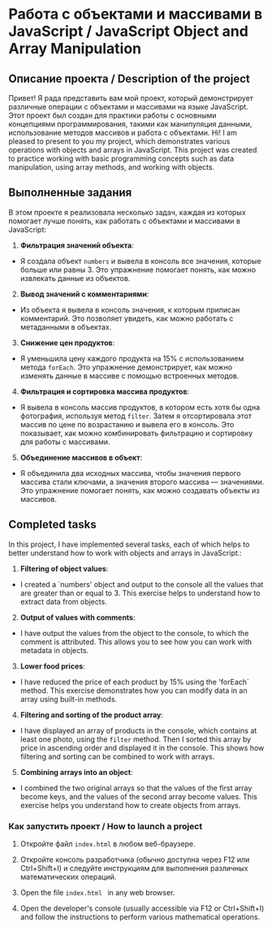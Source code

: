 # Работа с объектами и массивами в JavaScript / JavaScript Object and Array Manipulation

## Описание проекта / Description of the project

Привет! Я рада представить вам мой проект, который демонстрирует различные операции с объектами и массивами на языке JavaScript. Этот проект был создан для практики работы с основными концепциями программирования, такими как манипуляция данными, использование методов массивов и работа с объектами.
Hi! I am pleased to present to you my project, which demonstrates various operations with objects and arrays in JavaScript. This project was created to practice working with basic programming concepts such as data manipulation, using array methods, and working with objects.


## Выполненные задания 

В этом проекте я реализовала несколько задач, каждая из которых помогает лучше понять, как работать с объектами и массивами в JavaScript:
1. **Фильтрация значений объекта**:
- Я создала объект `numbers` и вывела в консоль все значения, которые больше или равны 3. Это упражнение помогает понять, как можно извлекать данные из объектов.
2. **Вывод значений с комментариями**:
- Из объекта я вывела в консоль значения, к которым приписан комментарий. Это позволяет увидеть, как можно работать с метаданными в объектах.
3. **Снижение цен продуктов**:
- Я уменьшила цену каждого продукта на 15% с использованием метода `forEach`. Это упражнение демонстрирует, как можно изменять данные в массиве с помощью встроенных методов.
4. **Фильтрация и сортировка массива продуктов**:
- Я вывела в консоль массив продуктов, в котором есть хотя бы одна фотография, используя метод `filter`. Затем я отсортировала этот массив по цене по возрастанию и вывела его в консоль. Это показывает, как можно комбинировать фильтрацию и сортировку для работы с массивами.
5. **Объединение массивов в объект**:
- Я объединила два исходных массива, чтобы значения первого массива стали ключами, а значения второго массива — значениями. Это упражнение помогает понять, как можно создавать объекты из массивов.

## Completed tasks 

In this project, I have implemented several tasks, each of which helps to better understand how to work with objects and arrays in JavaScript.:
1. **Filtering of object values**:
- I created a `numbers' object and output to the console all the values that are greater than or equal to 3. This exercise helps to understand how to extract data from objects.
2. **Output of values with comments**:
- I have output the values from the object to the console, to which the comment is attributed. This allows you to see how you can work with metadata in objects.
3. **Lower food prices**:
- I have reduced the price of each product by 15% using the 'forEach` method. This exercise demonstrates how you can modify data in an array using built-in methods.
4. **Filtering and sorting of the product array**:
- I have displayed an array of products in the console, which contains at least one photo, using the `filter` method. Then I sorted this array by price in ascending order and displayed it in the console. This shows how filtering and sorting can be combined to work with arrays.
5. **Combining arrays into an object**:
- I combined the two original arrays so that the values of the first array become keys, and the values of the second array become values. This exercise helps you understand how to create objects from arrays.


### Как запустить проект / How to launch a project

1. Откройте файл `index.html` в любом веб-браузере.
2. Откройте консоль разработчика (обычно доступна через F12 или Ctrl+Shift+I) и следуйте инструкциям для выполнения различных математических операций.

1. Open the file `index.html ` in any web browser.
2. Open the developer's console (usually accessible via F12 or Ctrl+Shift+I) and follow the instructions to perform various mathematical operations.
